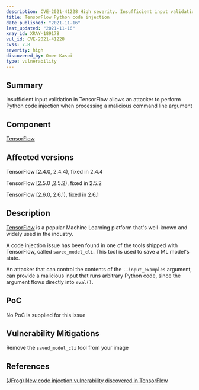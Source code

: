```yaml
---
description: CVE-2021-41228 High severity. Insufficient input validation in TensorFlow allows an attacker to perform Python code injection when processing a malicious command line argument
title: TensorFlow Python code injection
date_published: "2021-11-16"
last_updated: "2021-11-16"
xray_id: XRAY-189178
vul_id: CVE-2021-41228
cvss: 7.8
severity: high
discovered_by: Omer Kaspi
type: vulnerability
---
```

## Summary
Insufficient input validation in TensorFlow allows an attacker to perform Python code injection when processing a malicious command line argument

## Component

[TensorFlow](https://github.com/tensorflow/tensorflow)

## Affected versions

TensorFlow [2.4.0, 2.4.4), fixed in 2.4.4

TensorFlow [2.5.0 ,2.5.2), fixed in 2.5.2

TensorFlow [2.6.0, 2.6.1), fixed in 2.6.1

## Description

[TensorFlow](https://github.com/tensorflow/tensorflow) is a popular Machine Learning platform that's well-known and widely used in the industry.

A code injection issue has been found in one of the tools shipped with TensorFlow, called `saved_model_cli`. This tool is used to save a ML model's state.

An attacker that can control the contents of the `--input_examples` argument, can provide a malicious input that runs arbitrary Python code, since the argument flows directly into `eval()`.

## PoC

No PoC is supplied for this issue

## Vulnerability Mitigations

Remove the `saved_model_cli` tool from your image

## References

[(JFrog) New code injection vulnerability discovered in TensorFlow](https://jfrog.com/blog/tensorflow-python-code-injection-more-eval-woes/)